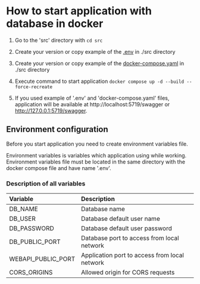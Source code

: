 # How to start application with database in docker

1. Go to the 'src' directory with ``cd src``

2. Create your version or copy example of the [.env](Docker%20examples%2FApplication%20%2B%20Database%2F.env) in ./src directory

3. Create your version or copy example of the [docker-compose.yaml](Docker%20examples%2FApplication%20%2B%20Database%2Fdocker-compose.yaml) in ./src directory

4. Execute command to start application ``docker compose up -d --build --force-recreate``

5. If you used example of '.env' and 'docker-compose.yaml' files, application will be available at http://localhost:5719/swagger or http://127.0.0.1:5719/swagger.

<!--Environment-->
## Environment configuration

Before you start application you need to create environment variables file.

Environment variables is variables which application using while working. Environment variables file must be located in the same directory with the docker compose file and have name '.env'.

### Description of all variables

| Variable           | Description                                   |
|:-------------------|:----------------------------------------------|
| DB_NAME            | Database name                                 |
| DB_USER            | Database default user name                    |
| DB_PASSWORD        | Database default user password                |
| DB_PUBLIC_PORT     | Database port to access from local network    |
| WEBAPI_PUBLIC_PORT | Application port to access from local network |
| CORS_ORIGINS       | Allowed origin for CORS requests              |
